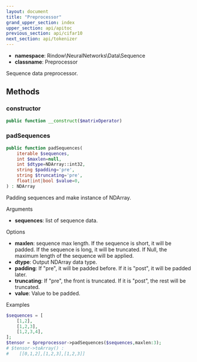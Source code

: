 ```yaml
---
layout: document
title: "Preprocessor"
grand_upper_section: index
upper_section: api/apitoc
previous_section: api/cifar10
next_section: api/tokenizer
---
```



- **namespace**: Rindow\NeuralNetworks\Data\Sequence
- **classname**: Preprocessor

Sequence data preprocessor.

Methods
-------

### constructor
```php
public function __construct($matrixOperator)
```


### padSequences
```php
public function padSequences(
    iterable $sequences,
    int $maxlen=null,
    int $dtype=NDArray::int32,
    string $padding='pre',
    string $truncating='pre',
    float|int|bool $value=0,
) : NDArray
```
Padding sequences and make instance of NDArray.

Arguments

- **sequences**: list of sequence data.

Options
- **maxlen**: sequence max length. If the sequence is short, it will be padded. If the sequence is long, it will be truncated. If Null, the maximum length of the sequence will be applied.
- **dtype**: Output NDArray data type.
- **padding**: If "pre", it will be padded before. If it is "post", it will be padded later.
- **truncating**: If "pre", the front is truncated. If it is "post", the rest will be truncated.
- **value**: Value to be padded.

Examples

```php
$sequences = [
    [1,2],
    [1,2,3],
    [1,2,3,4],
];
$tensor = $preprocessor->padSequences($sequences,maxlen:3);
# $tensor->toArray() :
#    [[0,1,2],[1,2,3],[1,2,3]]
```
